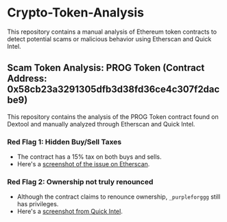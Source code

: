 # Crypto-Token-Analysis
This repository contains a manual analysis of Ethereum token contracts to detect potential scams or malicious behavior using Etherscan and Quick Intel.
## Scam Token Analysis: PROG Token (Contract Address: 0x58cb23a3291305dfb3d38fd36ce4c307f2dacbe9)

This repository contains the analysis of the PROG Token contract found on Dextool and manually analyzed through Etherscan and Quick Intel.

### Red Flag 1: Hidden Buy/Sell Taxes
- The contract has a 15% tax on both buys and sells.
- Here's a [screenshot of the issue on Etherscan](screenshots/Etherscan.png).

### Red Flag 2: Ownership not truly renounced
- Although the contract claims to renounce ownership, `_purpleforggg` still has privileges.
- Here's a [screenshot from Quick Intel](screenshots/quickintel_redflag.png).

